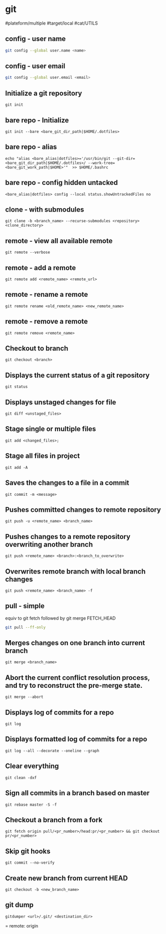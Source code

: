 # git

#plateform/multiple #target/local #cat/UTILS 

## config - user name
```bash
git config --global user.name <name>
```

## config - user email
```bash
git config --global user.email <email>
```


## Initialize a git repository
```
git init
```


## bare repo - Initialize 
```
git init --bare <bare_git_dir_path|$HOME/.dotfiles>
```

## bare repo - alias
```
echo "alias <bare_alias|dotfiles>='/usr/bin/git --git-dir=<bare_git_dir_path|$HOME/.dotfiles>/ --work-tree=<bare_git_work_path|$HOME>'"  >> $HOME/.bashrc
```

## bare repo - config hidden untacked
```
<bare_alias|dotfiles> config --local status.showUntrackedFiles no
```

## clone -  with submodules 
```
git clone -b <branch_name> --recurse-submodules <repository> <clone_directory>
```

## remote - view all available remote
```
git remote --verbose
```

## remote - add a remote
```
git remote add <remote_name> <remote_url>
```

## remote - rename a remote
```
git remote rename <old_remote_name> <new_remote_name>
```

## remote - remove a remote
```
git remote remove <remote_name>
```

## Checkout to branch
```
git checkout <branch>
```

## Displays the current status of a git repository
```
git status
```

## Displays unstaged changes for file
```
git diff <unstaged_files>
```

## Stage single or multiple files
```
git add <changed_files>;
```

## Stage all files in project
```
git add -A
```

## Saves the changes to a file in a commit
```
git commit -m <message>
```

## Pushes committed changes to remote repository
```
git push -u <remote_name> <branch_name>
```

## Pushes changes to a remote repository overwriting another branch
```
git push <remote_name> <branch>:<branch_to_overwrite>
```

## Overwrites remote branch with local branch changes
```
git push <remote_name> <branch_name> -f
```

## pull - simple
equiv to git fetch followed by git merge FETCH_HEAD 
```bash
git pull --ff-only
```

## Merges changes on one branch into current branch
```
git merge <branch_name>
```

## Abort the current conflict resolution process, and try to reconstruct the pre-merge state.
```
git merge --abort
```

## Displays log of commits for a repo
```
git log
```

## Displays formatted log of commits for a repo
```
git log --all --decorate --oneline --graph
```

## Clear everything
```
git clean -dxf
```

## Sign all commits in a branch based on master
```
git rebase master -S -f
```

## Checkout a branch from a fork
```
git fetch origin pull/<pr_number>/head:pr/<pr_number> && git checkout pr/<pr_number>
```


## Skip git hooks
```
git commit --no-verify
```

## Create new branch from current HEAD
```
git checkout -b <new_branch_name>
```

## git dump
```
gitdumper <url>/.git/ <destination_dir>
```

= remote: origin
